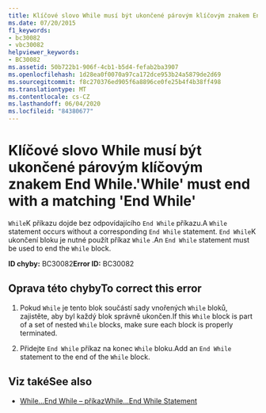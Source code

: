 ```yaml
---
title: Klíčové slovo While musí být ukončené párovým klíčovým znakem End While.
ms.date: 07/20/2015
f1_keywords:
- bc30082
- vbc30082
helpviewer_keywords:
- BC30082
ms.assetid: 50b722b1-906f-4cb1-b5d4-fefab2ba3907
ms.openlocfilehash: 1d28ea0f0070a97ca172dce953b24a5879de2d69
ms.sourcegitcommit: f8c270376ed905f6a8896ce0fe25b4f4b38ff498
ms.translationtype: MT
ms.contentlocale: cs-CZ
ms.lasthandoff: 06/04/2020
ms.locfileid: "84380677"
---
```

# <a name="while-must-end-with-a-matching-end-while"></a><span data-ttu-id="31128-102">Klíčové slovo While musí být ukončené párovým klíčovým znakem End While.</span><span class="sxs-lookup"><span data-stu-id="31128-102">'While' must end with a matching 'End While'</span></span>
<span data-ttu-id="31128-103">`While`K příkazu dojde bez odpovídajícího `End While` příkazu.</span><span class="sxs-lookup"><span data-stu-id="31128-103">A `While` statement occurs without a corresponding `End While` statement.</span></span> <span data-ttu-id="31128-104">`End While`K ukončení bloku je nutné použít příkaz `While` .</span><span class="sxs-lookup"><span data-stu-id="31128-104">An `End While` statement must be used to end the `While` block.</span></span>  
  
 <span data-ttu-id="31128-105">**ID chyby:** BC30082</span><span class="sxs-lookup"><span data-stu-id="31128-105">**Error ID:** BC30082</span></span>  
  
## <a name="to-correct-this-error"></a><span data-ttu-id="31128-106">Oprava této chyby</span><span class="sxs-lookup"><span data-stu-id="31128-106">To correct this error</span></span>  
  
1. <span data-ttu-id="31128-107">Pokud `While` je tento blok součástí sady vnořených `While` bloků, zajistěte, aby byl každý blok správně ukončen.</span><span class="sxs-lookup"><span data-stu-id="31128-107">If this `While` block is part of a set of nested `While` blocks, make sure each block is properly terminated.</span></span>  
  
2. <span data-ttu-id="31128-108">Přidejte `End While` příkaz na konec `While` bloku.</span><span class="sxs-lookup"><span data-stu-id="31128-108">Add an `End While` statement to the end of the `While` block.</span></span>  
  
## <a name="see-also"></a><span data-ttu-id="31128-109">Viz také</span><span class="sxs-lookup"><span data-stu-id="31128-109">See also</span></span>

- [<span data-ttu-id="31128-110">While...End While – příkaz</span><span class="sxs-lookup"><span data-stu-id="31128-110">While...End While Statement</span></span>](../language-reference/statements/while-end-while-statement.md)
